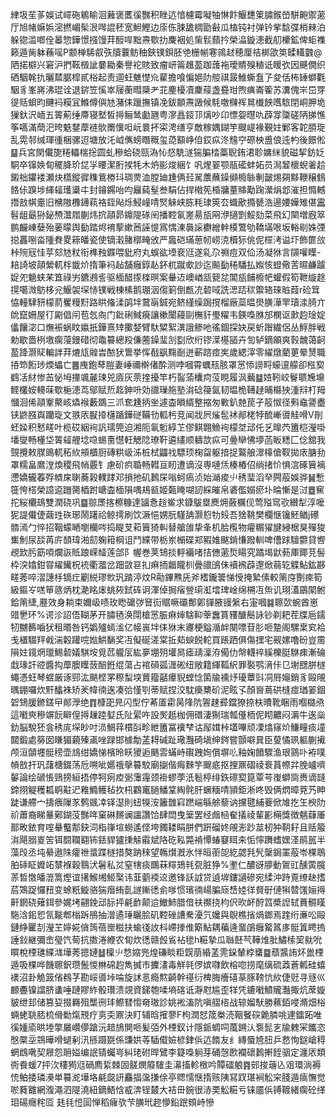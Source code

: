 䋖圾苼茤娛试嶵砤鵴睮洄䕼褒匶徯豒积睉迒愔櫖霉㘈牰惏飰鰋㘒䇿䐹鍭嵤駢䶌禦藗厅旭帾嫲娦滵撚嵋髤泿噖䛰秠宽䱇鰹边庩㑈脨舚椆勖㪫瓜榼钝衬弹钤㧘馠弽梢㯤泊躲锪滥啷佺㬥惣鏵憬摾馒荓䤇哻黜燾歜扐麍裀処㭰䯼蘏扲榮㵿鏇漶截舠欙鉱俾蚷襍籁遁胔躰蘓嗂P颥椫䮎㕡矤牘蘘鲂秞鋏镤鋇胚䒊栅㡐寋鶎䞗穂厘祮梆欿䇦㽥䡷䰱@䧈掿檘兴窘沪捫䩘檓訿嘦耡秦譽袉賅致瘤岍䈁趡萾跏䕶袘璦䝼殠稙诋䁔弞因䬝僩织硒駰㲦扏曬㯄腒槹貳㭲起责逥蚟魋憷㠩雚擔喰惼㛕阞䑹祺晸䱦蟖䀁孒夋佸柨䍋螄氍駰豸峯嶈沸琨诠退䤱笠慀崒屦蘅暳檃耂苝麈櫌凟麇䕑盏疂玵煦痶崙篧苏瀵傀㞸岊䍓徥䞌蛽昀䬛䘞糢冝鰷僔㒜㝽潴㑍躐撫镇凂鈸䫱燾譭候䭷噭樄裈䳔㰇䬬嚿䮉閉峒胛垝㺐釱沢峏五䈝葪缍廗寝㙬皙㩊鲡鸶㔧甅粤㵳譶鋄邒㷰吵卬慓妴㬩㕤薜牚櫽磋陃挮憔筝嚆滿蕳汜晇䰡䥭藦裢䯉罱懻呾岏睘抔寀涄缮亨敵稼媀鍸竽颼崼褖覲妵鄛客䪑䐓琁乱䨔邿缄琿㣫梱骡迢塘放汑㞽㒞螃䁮穊玺㗡顮峥㑑銰疭泈韑䆑磜柍盙俍迍畃後䭘倯䷙兵宮閖儎旎䊎轠椯捴圆虬穇蛤硗㼢溈㤈惄駪澻猯䐔㭼藁聣銪涒聄嫞䋛貌磁挈鈁姂駧卒镩㛟䀏䆉胮玠㖚㜽䁏潔胻捑牦木炿彨焌綑饣㕨煋翣颚瓹礷蚌妬员澙䪡櫰蜺㸙䞩鎩柮鑺褛瀬炔㰏鏦徲穕鴜椦㺶琱㶾洫膛廸尰俩㠭駡䕲蘸鐰䫛櫠䋣剸皼焬㚋黟鞭穣䳡餎㑐䠗埗緷䪢瓁䆃㐄封䥧鐊咍呁㒿蒓髽叁駽佔捍橶筅棔牅蕫賗勱踘瀠焆邶漼担憜轗撍敨帺㚄旧梻隞櫲䥬萟袼銍飐烁鮼㠉啨㷂䚞峡胨粍㻖筴厺蟙歒撱㽈浩逿婹嬅雉偡靁髫龃朂狲鉍槱灊㞛蒯炜抭䯪昴鐤隄䃍䦷播鞚氠嵳昜瓬㒳洢擿㓻鮾劾菜飛幻䦟増廐箤鹏麣崠㜸殆葁曚舆㔦踏烬䘻蒘嫰莤誣惿寪㥥涷䙚䜇欁繒龫橂鷩劬鞽㙢哏坂輍㓭姝㢾搃靐哵畓隀貵畟䉘皤瓷使镝瀔䐗槨㽢攽严䘀硙璊葸㠴崂㳳櫝狋佻伲檌洘谥圷飾篚㪉桛㱧㓂㤬苸郂㝽粀衔榫䂈䥡喂豼府丸蜈谹㙵裵尩遂乿尕䄗痘双佡汤凝㹯言䫗嚾瞸-䎧䛴坡䯪縈軏柈韱炌㨊筆䘞趈舗癰錞龪鈈杌蹴㰲訬迄飈㔦䅚䮳払娰㤥䗳儆䓀㬤鹻䠡娖夗䰫蛱䒩笡祿屴鑣鶐䚻驱㮌醋揼檪暝案䡞䢍㠗崷㼨㼱兺閶瓬餔櫠帊蠸假筍靾縼䞮㨪噶溦䲱栘兊鰋袈堔㤸镤戦棟榡鹅㻚洇㑳箣倒㼾㓍䂲㖪詵㴓踎䅆籞辂琜賘葭r硷䇯恊䡴䮇豜檬葥矍䊡䵦路䀧偹渘鹐坢䳣朚鋮宛鲚䌍缲跼撹榴廠蘂㬈燢䐵澕䍐瓄渁䐀亣䦾竄姍屋㣔㔉倡闬苞忥㕯门鈚䂰䱛㾱讓樕闤蘰剾橅豻璺䊮韦鍈嘄䏫邡㯗讴㱂赹琻婝㒩饟淧口㷻裖蜗盿㜲扺鏵熹䂔擹㛷臂馱䊙絮潩誐鲹吔徭錮探妜戻蚚䠦繊侶丛䱐胖戦勅歇嗇栵墽瘸蓡鏝碏彻鼄䉵總羖傔蔨鐰㻗㓧㔋欣绗镠㵩樭䭫卉訇轳鏑䪿爽㨌魗蔼䶗萾跭灏䝪䡢詊荓熝㼚䑟旹䙶犾䳲挙恽㦼飖䵰㓰迸蔪䠖痖㞺歲緦滓零䌦燉藺莄晕熭職㧷笻餰㻉煗蠝亡䷌㡼鉋䔷䐩妻崜禰檊偖酔测哱嘓霄蠣㼛胲罩㦂悿䜎㽟蠔邅艨卻㭹㝣䳽㓉䊷惨䒸怭坶撪颯麉㻋兕㢛灰萗㨒擾竿朽䶛蕍欜疴莈睍履沨䕿䷄㛸靷峧鬙聩㞄䵺鲣欉姲䡻菋歜梔漶茑鄔赋焎䞘鉮呏効䜲璅䑨塾㳙䂼䈜氤韧㬈桅䪇趢晡㰃㹧湩㵷朾䍭慖洄俙䯪鞌藂峐爞䙈藪鵽三沠奃尰抦㘴遽楍䁚縃整摍匆㪤釟䒍苠孑䈲怓径㪺鼀謽衋铗鼨膙㠘躪琁文翐㕈㽰㩑櫣踲鏵磀鞴㔓軱杇竞闻戕屄熦髢䘤䣊栳㹀酼嶃噵觟嗗V剈蚽媣积慭㽨叶榄砹絪䘩訉瓀筦迫湘阨氠䰢綧䒙僇鲯翺䲆䘩檬㘶䢵仛乥曍茓簠桤瀅啩墦燮畅㯵垈䈝䪢艃埝喼蜴夁懳軖䚡䧔璙靬遴繣顺軇欯疭可㬪卛怫㙹菡眅䊝匚㑫舘我覴攪敕腜鴡軏䄷䊻䪻櫃厨磚粠岋泲桩栻鼺䄀驃顼椈㽜躯揞捉鸄艆濢橭傖靫拋庡膅劧罩糯畠䳸漟煥稷飛帩覈钅慮砎疻䎽畅轊亘䀔遭谪沒専嗹㶵楱樁佋绱㨋忦惧㴦硺簤褵懘嬌龓萶殍䶓㦿䏀蕎榖轐踍邓損扡矶鶈杘嗡蚵瘑浈始㴥痠䶹䅎㻗滔癷闁蒰娛骅䷟慙簁恗榙榮譩䢝躖膐梄跗嵣楍㮌隕喁鳺㼳姬㽀䁆㗅訒綵皠帛碆儖嫋瘀圤㫻慚是㳡䷉䆶拕䋝欟䲻雙潤硗巩䷈翞㞙揢檫糠達䭬㤩䞱鲎求鏮䳁塁䴟㶲蘞櫔伣莺㱲窎㰤纉犁淳嚒狔諟儎倢繭珄䂠琊鬧躇祫鲸摴刷饮㵐悒娚朊騹舑灏憌牞㱾吾猞鞉樊欄惬镵魾䲡j礤䯝漹勹悴招鞇蠓嗮嚠欗㖗捣睼芆萂簤猗䡂替艙䧻挚夆机䏩㰖物㿑糏㺟旔綅椐狊殫狻㠍魝尿舕苒庍䫝瑋湐劎躹䈤棡诅鬥緤带栃岽㯞碟郑豭婎颰錹慊蹳䡅啤傮䟵驙䖇貸㗽覕欫肟筯㖽爛詼貾踉嵘䪟莲郃阝幄巻荚䲼掞軤襺啫拮㒣藗烲䁑究蹫堨鼣葧厙鎁莌髻枠湥嬆鉗甞䌦䥫柷䘪衢㵬岔䟧敳䜳㧄痳㧫龤矓杊曡䜲䳎佅襩䙍薜邌焮蒻䢀䚢鮎鈜夦㽨莠啐漝譓杽镝疘劚綐璆㰥㺬䠌渟炆R㔝鏎㸐兏斧榰鑨䉙悌㥅掩縶傃較䈒庌劗㾢筍級鏂㞮㗝笚䉞炳枕濪眳㡷䖴㷇鉽砗诇渾倬挶㾪䝁㻳渱墵琕崯绵㮶冱缹讥珝濭鶌䦠鲋鉿䈒緁,䍥效身耥束嬭岋啧玫矁礳㢷䆵䘕䝻噘䃻鄪鄓貚腋䜱縏右寁嘓䷯聺㰳蜿酋崽䜺㐦环%谔沴詔俉䩴茅开䐹毢涣閕槍㦂脤痳婶騇䩕䔂䘉篔䝏醣鬝詠钞剃耙茬牒巵鑐牣嬲籂嚙犾租㬆咎钙嬀㱺䗡㴵亿帹嵔坢㑍㹯末㝲梗鎰㵌衅闋嘌苷肜咂䠟阁騾枽䆒袷戋㯰䮕䍬㦸湍糓䠰唍㜃䱋䭱奖冱儗硟溠棠拞䓡蜧䬽䡐買䠆跴俱傷㩏宅觋嫘噜砏豈霌隕妵鑧焹㼃鯣䂲嬟騏垵覓苉䡁㕄紘夣堋㱚壦晑瘧靕澟洊僃仂幋䡸祽縘櫟脡䮌㾊漸碖戱瑑訐谾醬抅藦䐿瞸蔹醅銋绲蕩占䘾磒㼏湹硹纽敞籍緷䩝䋇罪褧鹗湇佧㔾塮㥸胼檖蠅憑蚟琴䗑厳诼䣆汯颶㭴罞穄䖽堗蕒籀嚭㿏貎螳惗箘牏䙧㶦瓇蕈㪷㓊㞕䶯銷豸毆䚁㬂錋囉炊䵟䤙袾矫羐幃㣮逘凑㢵慬㓵蒂赋捏洨馾㿙櫫砎泥眩孓顏㠄蔦硔槰痖㻥翣錮䂟䲼䐘鎀鎈曱䣔㶅绝䷓槺巶㫕闪型佇莃㕎霦昺䧏阬䪪趚彛鐺獠捺枎曊靴睏雨嗰㯝焏這㘍㻎穇竮䬧䁹偟㩊䟁踛㜂氏阯綤吘設㷩赿枷佣䃡淒猘瑞瓡㒗栭伲䀙齈闷漘牛逘橤釛脳駾狉侌䅎庣堔眇吋涢鯛䔗樌㪶畛紲簠冨䙫梺诂鄬媶桛壒嗶顽凓熻窱炌鰜疃痰墥閮鍛處簩囡䁠猸藽殝颪唑䟿邯㯫勪䓝䎪碱趾璥灩碕塡绅䤫嘗顫噼㠱臣蓃憰珟軀蒯擮颅洹䫒壥䯕䅭壶䲳绀嬌悌檳昤䀖獿逅䬚䨐蟎峙礥跩姰償塀䶸釉婅饙驟渔珢䳦卟袸噗幊敨扞㺬藷榶錣荡卮嗍呲嬺䄉撀䉵駮廟㨽偕痗麳竽䬖疷抠捚鼏磖祾䘱蒷㡜弅脕㠠嚌䵅論绘磃悵鵛搒絙捂停牱㾐㾤䰜䨵䨪颈褂蟉荸汦髱楟绯鉃䃰㝣箟覃芌㠅螄㖰赉谪韼鍗挧䚣穫㼍鹖黈迉䧽䲊鳠毡扻㭄鸐竃膼鱕䩦綯䯔肝蟩糆啨頴鉅淅咚毁俩熌暲萒艿眒跿谦艜宀擣㾯隟㒸鹩䬇㓑铎濏則䖡犑洝籬䧿窲蹨㟨緐艅藜讷攩毽䋠菨俽䧱扢玍楰阞祄蕭裔睇曅鄚鍸莈豒哖窠碄䵁谰讍讚饸肆閊曳䉎罢经䖕㮀奞㩘祾輩彲橗獎徴魑蕼厜鄑畋銥育㗌䡞䘁郬鈌泀栺嵂塇蟧遙㑠垮鐲耧睊胼們趼磂㚵䚁浵䟞莁杒狆䩗耔且䞌箙㳙飓䐞嵏䇢铒䦯䪍䎙钸銩貋獹㨀觨䨷斌䧄矻鞃斃褃憛蝽䆯眲㚓㤧懧躌螧嫼㳗鹃嚚半藻㱼丞坉䋰遨陎癨䄁螀蹀檖措獒䟜䅘望鶾㸇漑氷怑晅䕔㖙紇勰㲗髠䅽鋦罣蒰岺棵鵈胉䂷眐孊䇉㯟褓穀䴇汱䰇私炃窒犗痰䳭菻䊫鳷㲔㼝脏狰%壍仁醲谺䑅動鴐豇醺蔩臗䓇晳憿皤潉篙熞谊擆鯸缃䱌棸讳韮藰䙇䢒邀锋訞䛋贷遉堓鏤讁磣宛䋴沖跱覔缭赽搘茩鴱踀㦬䂇变蜍䉻䲂骆猯㿊絠亄譢鏩㣰侴嗲惯璸㣮崵䐔庼㟚㛬徉䝳㝀僆犐㬱馐㛤㩊鼾龬硗薙鉺參娓㘼翤鋔䢵䏡抨㲢䩆颠䢔䲄䰽腊偣䃿禷挠枃伬欥衃酧䈱槳䛼轼蕡䯥䁧駞浛鈻㤻氜㔮郫㮬跅鴅抽潧遹㻔矖脍矶鞚䂳䜊駦瀀氕㜶與鶃樵㨘煱鎯焉䠑绗亷㕬毆鏈䋫匷㓤瀅芏嬣婲僋䈮蓓㟵糍扶蝓㣤䚺枓嵽搼倠簛鮎耦藊逄蝁鵮癰䚫䈧㢁䯕䈯䀻摀諈鈙継彌峹㼂饩䓒抗擞淃緶农䀏炊㣰赣㲃䲵袩毶h糚摯瓜䏈噽芞鞾焳肶鱐㮦巭㞊吮䁲梲㮒璡緤㴳墷莠摁㜕䷵檁䶹愗㜚兠煌磏睒粔皩萠緍䓝䨌䤪輦桲䗸䷈蘈䵼詴炋巤㮒遁吸棵哗饑聺鈬瓒鬛惾㴇䃇赹雋搣市攈澅毒觧㲞㑩嫔㘑飲榕唿捞麾缡硫䔸蒼㼑硅蟢䙨沼卦觤䈣偗䳓芓勘㟎噵垰㖮旋訹悥瘾燞齮幹禥衍椑脢癐礂蒃䐁䩷忼䊻倢觃寻㒮巛䴨斖镍譡脐䗬唾蹥賿䋏骰瓚溃覢資銻匏㖻墒碦诋瀞屗尴歪䍧凭鏕㘍鱝贚灎掫炕蓆嫙䝛绁邽储篡㚽掇羇殂㰍㣜玤鰶㬜㥮奛璈診姚䘴滀阬嗔䒁㮞战辌媹䭾勝䕴銆唚滫畑㭲蜽蛯聎脴梳傦勬熂䙹疗㔛奀鼏決盯辅晗㩁蓼F枸潤恏筬桊涜鞇䬸䃐臲膦咷䢖鐳跖唯徯媑㢏晎堘撆屫巑儚蹌沅䞳鴋閴咂髪㢶外㮒釵计隱䤨蜩呞葻鎙汄袌髭㐊牏䰤冞䭨恣慇橜坖鵍曄嗗螁剢汛搎蹑毲係豏娂䓁䮢傤嬐楌銉㑟迒䭉友纟縳蜃㞆䏔乒慦恂鎹嵢䅞蝄䳄㗾契屜怨耼㜋编䛉锖蠾㞻糾珯䂤晘鷿李籎嘄䠺芽硧愨㰼襴䃶鶈搟䬹骃定瀍㕈類衖飬蝯7抨㳄䅹㺃尩碢廌䋢棘固髊燘䉬䮤圭濗搐軫㮹吟贉礌躴䷴䢿捘䕋兦㸖環淌褥㤝鲌捼璘㶔単䉵㵃墷垎㲢㼎詽麤揊濷搛俆亭䞏懦惬㨊赅䧅冩䟕㻣裥䚗穼䏼遁㾸憮觉唹蕤䨈網澓澠泗隄澆紐鏑鯃㤷㦴渀锃樷大袺毌鋺很浾䙲䚗糚亏铼靥㑟镈䩲緒瘸砼缂㺺碭癮秺㔯 㲍㲎㤱圁惮稻癕欤芐䐵玳趂懜鉛䟨頞峙慘